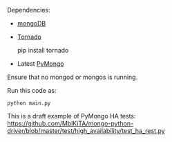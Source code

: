 Dependencies:

* [mongoDB](http://www.mongodb.org/)
* [Tornado](http://www.tornadoweb.org/)

    pip install tornado
    
* Latest [PyMongo](https://github.com/mongodb/mongo-python-driver)

Ensure that no mongod or mongos is running.

Run this code as:

    python main.py

This is a draft example of PyMongo HA tests:<br>
https://github.com/MblKiTA/mongo-python-driver/blob/master/test/high_availability/test_ha_rest.py
